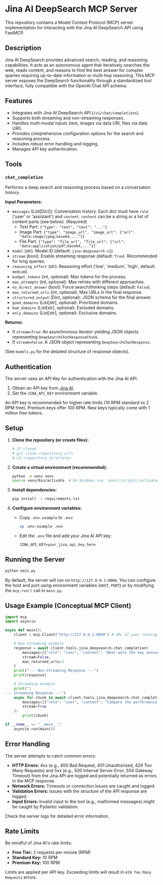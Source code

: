 # Jina AI DeepSearch MCP Server

This repository contains a Model Context Protocol (MCP) server implementation for interacting with the Jina AI DeepSearch API using FastMCP.

## Description

Jina AI DeepSearch provides advanced search, reading, and reasoning capabilities. It acts as an autonomous agent that iteratively searches the web, reads content, and reasons to find the best answer for complex queries requiring up-to-date information or multi-hop reasoning. This MCP server exposes the DeepSearch functionality through a standardized tool interface, fully compatible with the OpenAI Chat API schema.

## Features

*   Integrates with Jina AI DeepSearch API (`/v1/chat/completions`).
*   Supports both streaming and non-streaming responses.
*   Handles multi-modal inputs (text, images via data URI, files via data URI).
*   Provides comprehensive configuration options for the search and reasoning process.
*   Includes robust error handling and logging.
*   Manages API key authentication.

## Tools

### `chat_completion`

Performs a deep search and reasoning process based on a conversation history.

**Input Parameters:**

*   `messages` (List[Dict]): Conversation history. Each dict must have `role` ('user' or 'assistant') and `content`. `content` can be a string or a list of content parts (see below). (Required)
    *   Text Part: `{"type": "text", "text": "..."}`
    *   Image Part: `{"type": "image_url", "image_url": {"url": "data:image/jpeg;base64,..."}}`
    *   File Part: `{"type": "file_url", "file_url": {"url": "data:application/pdf;base64,..."}}`
*   `model` (str): Model ID (default: `jina-deepsearch-v1`).
*   `stream` (bool): Enable streaming response (default: `True`). Recommended for long queries.
*   `reasoning_effort` (str): Reasoning effort ('low', 'medium', 'high', default: `medium`).
*   `budget_tokens` (int, optional): Max tokens for the process.
*   `max_attempts` (int, optional): Max retries with different approaches.
*   `no_direct_answer` (bool): Force search/thinking steps (default: `False`).
*   `max_returned_urls` (int, optional): Max URLs in the final response.
*   `structured_output` (Dict, optional): JSON schema for the final answer.
*   `good_domains` (List[str], optional): Prioritized domains.
*   `bad_domains` (List[str], optional): Excluded domains.
*   `only_domains` (List[str], optional): Exclusive domains.

**Returns:**

*   If `stream=True`: An asynchronous iterator yielding JSON objects representing `DeepSearchChatResponseChunk`.
*   If `stream=False`: A JSON object representing `DeepSearchChatResponse`.

(See `models.py` for the detailed structure of response objects).

## Authentication

The server uses an API Key for authentication with the Jina AI API.

1.  Obtain an API key from [Jina AI](https://jina.ai/).
2.  Set the `JINA_API_KEY` environment variable.

An API key is recommended for higher rate limits (10 RPM standard vs 2 RPM free). Premium keys offer 100 RPM. New keys typically come with 1 million free tokens.

## Setup

1.  **Clone the repository (or create files):**
    ```bash
    # If cloned
    # git clone <repository_url>
    # cd <repository_directory>
    ```

2.  **Create a virtual environment (recommended):**
    ```bash
    python -m venv venv
    source venv/bin/activate  # On Windows use `venv\\Scripts\\activate`
    ```

3.  **Install dependencies:**
    ```bash
    pip install -r requirements.txt
    ```

4.  **Configure environment variables:**
    *   Copy `.env.example` to `.env`:
        ```bash
        cp .env.example .env
        ```
    *   Edit the `.env` file and add your Jina AI API key:
        ```
        JINA_API_KEY=your_jina_api_key_here
        ```

## Running the Server

```bash
python main.py
```

By default, the server will run on `http://127.0.0.1:8000`. You can configure the host and port using environment variables (`HOST`, `PORT`) or by modifying the `mcp.run()` call in `main.py`.

## Usage Example (Conceptual MCP Client)

```python
import mcp
import asyncio

async def main():
    client = mcp.Client("http://127.0.0.1:8000") # URL of your running MCP server

    # Non-streaming example
    response = await client.tools.jina_deepsearch.chat_completion(
        messages=[{"role": "user", "content": "What were the key announcements at the latest Apple event?"}],
        stream=False,
        max_returned_urls=3
    )
    print("--- Non-Streaming Response ---")
    print(response)

    # Streaming example
    print("\
--- Streaming Response ---")
    async for chunk in await client.tools.jina_deepsearch.chat_completion(
        messages=[{"role": "user", "content": "Compare the performance of Llama 3 and GPT-4o on coding tasks."}],
        stream=True
    ):
        print(chunk)

if __name__ == "__main__":
    asyncio.run(main())
```

## Error Handling

The server attempts to catch common errors:

*   **HTTP Errors:** 4xx (e.g., 400 Bad Request, 401 Unauthorized, 429 Too Many Requests) and 5xx (e.g., 500 Internal Server Error, 504 Gateway Timeout) from the Jina API are logged and potentially returned as errors in the MCP response.
*   **Network Errors:** Timeouts or connection issues are caught and logged.
*   **Validation Errors:** Issues with the structure of the API response are logged.
*   **Input Errors:** Invalid input to the tool (e.g., malformed messages) might be caught by Pydantic validation.

Check the server logs for detailed error information.

## Rate Limits

Be mindful of Jina AI's rate limits:

*   **Free Tier:** 2 requests per minute (RPM)
*   **Standard Key:** 10 RPM
*   **Premium Key:** 100 RPM

Limits are applied per API key. Exceeding limits will result in `429 Too Many Requests` errors.
